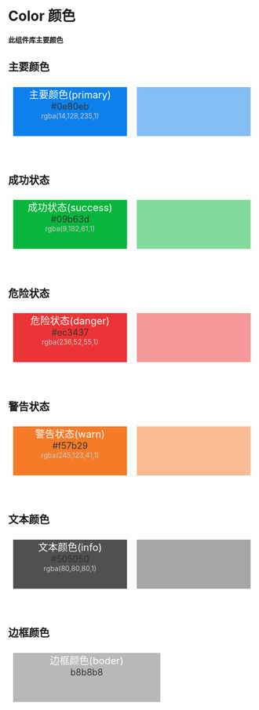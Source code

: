 # Color 颜色

#### 此组件库主要颜色

## 主要颜色
<style scoped>
  .color-itembox{
    display:flex;
  }
 .color-itembox > li{
  margin: 10px;
  width:300px; 
  height:100px;
  list-style:none;
}
li > .title{
   color:#fff;
   font-size: 20px;
   display:block;
  text-align: center;
}
li > .color{
   color:#333;
   font-size: 18px;
   display:block;
   margin:0 auto;
  text-align: center;
}
li > .rgbaColor{
   color:#ccc;
   font-size: 14px;
   display:block;
   margin:0 auto;
  text-align: center;
}
</style>
<div class="color-itembox">
  <li  style="background:#0e80eb;">
    <span class="title">主要颜色(primary)</span>
    <span class="color">#0e80eb</span>
    <span class="rgbaColor">rgba(14,128,235,1)</span>
  </li>
  <li  style="background:rgba(14,128,235,.5);"></li>
</div>
<br/>
<br/>

## 成功状态

<div class="color-itembox">
  <li style="background:#09b63d">
    <span class="title">成功状态(success)</span>
    <span class="color">#09b63d</span>
    <span class="rgbaColor">rgba(9,182,61,1)</span>
  </li>
  <li  style="background:rgba(9,182,61,.5);"></li>
</div>
<br/>
<br/>

## 危险状态

<div class="color-itembox">
  <li style="background:#ec3437">
    <span class="title">危险状态(danger)</span>
    <span class="color">#ec3437</span>
    <span class="rgbaColor">rgba(236,52,55,1)</span>
  </li>
  <li  style="background:rgba(236,52,55,.5);"></li>
</div>
<br/>
<br/>

## 警告状态

<div class="color-itembox">
  <li style="background:#f57b29">
    <span class="title">警告状态(warn)</span>
    <span class="color">#f57b29</span>
    <span class="rgbaColor">rgba(245,123,41,1)</span>
  </li>
  <li  style="background:rgba(245,123,41,.5);"></li>
</div>
<br/>
<br/>


## 文本颜色

<div class="color-itembox">
  <li style="background:#505050">
    <span class="title">文本颜色(info)</span>
    <span class="color">#505050</span>
    <span class="rgbaColor">rgba(80,80,80,1)</span>
  </li>
  <li  style="background:rgba(80,80,80,.5);"></li>
</div>
<br/>
<br/>


## 边框颜色

<div class="color-itembox">
  <li style="background:#b8b8b8">
    <span class="title">边框颜色(boder)</span>
    <span class="color">b8b8b8</span>
  </li>
</div>
<br/>
<br/>
